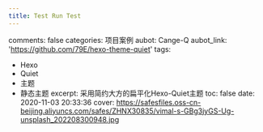 ```yaml
---
title: Test Run Test
---
```

comments: false
categories: 项目案例
aubot: Cange-Q
aubot_link: 'https://github.com/79E/hexo-theme-quiet'
tags:
  - Hexo
  - Quiet
  - 主题
  - 静态主题
excerpt: 采用简约大方的扁平化Hexo-Quiet主题
toc: false
date: 2020-11-03 20:33:36
cover: https://safesfiles.oss-cn-beijing.aliyuncs.com/safes/ZHNX30835/vimal-s-GBg3jyGS-Ug-unsplash_202208300948.jpg